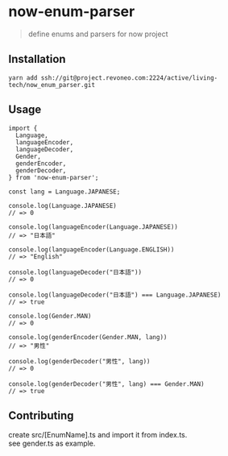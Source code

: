 # now-enum-parser

> define enums and parsers for now project

## Installation
`yarn add ssh://git@project.revoneo.com:2224/active/living-tech/now_enum_parser.git`

## Usage
```
import {
  Language,
  languageEncoder,
  languageDecoder,
  Gender,
  genderEncoder,
  genderDecoder,
} from 'now-enum-parser';

const lang = Language.JAPANESE;

console.log(Language.JAPANESE)
// => 0

console.log(languageEncoder(Language.JAPANESE))
// => "日本語"

console.log(languageEncoder(Language.ENGLISH))
// => "English"

console.log(languageDecoder("日本語"))
// => 0

console.log(languageDecoder("日本語") === Language.JAPANESE)
// => true

console.log(Gender.MAN)
// => 0

console.log(genderEncoder(Gender.MAN, lang))
// => "男性"

console.log(genderDecoder("男性", lang))
// => 0

console.log(genderDecoder("男性", lang) === Gender.MAN)
// => true
```

## Contributing

create src/[EnumName].ts and import it from index.ts.  
see gender.ts as example.  
